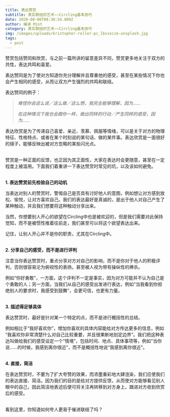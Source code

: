 ```yaml
---
title: 表达赞赏
subtitle: 真实联结的艺术——Circling基本技巧
date: 2020-08-06T08:30:54.809Z
author: 编译 Mint
category: 真实联结的艺术——Circling基本技巧
img: /images/uploads/kristopher-roller-pc_lbssxcze-unsplash.jpg
tags:
  - post
---
```

赞赏包括赞同和欣赏，与之前一篇所讲的留意差异不同，赞赏更多地关注于双方的共性，表达共鸣和喜爱。

表达赞同是为了使对方知道你充分理解并且尊重他的感受，甚至在某些情况下你也会产生相同的感受，从而让双方产生强烈的共鸣和联结。

表达赞同的例子：

> *难怪你会这么说／这么做／这么想，我完全能够理解，因为……*
>
> *在这种情况下我也会跟你一样，做出同样的行动／产生同样的感受，因为……*

表达欣赏是为了传递自己喜爱、亲近、羡慕、佩服等情绪，可以是关于对方的物理特征、性格特点、或者在某个时刻说的某句话、做的某件事。表达欣赏是一面很好的镜子，能够反映出被对方忽略的某些闪光点。

\
赞赏是一种正面的反馈，也正因为其正面性，大家在表达时会更随意，甚至在一定程度上被滥用。下面我们着重讲一下表达赞赏时常见的坑，以及该如何避免。

\
**1. 表达赞赏前先检验自己的动机**

当表达对别人的赞赏时，警惕自己是否具有讨好他人的意图，例如想让对方感到放松、愉悦，让对方喜欢自己。我们的表达最好是真诚的，是出于他人对自己产生了某种触动，并且我们想要将这种触动分享出来。

当然，你想要别人开心的欲望在Circling中也是被欢迎的，但是我们需要对此保持觉知，而不是被惯性推着往前走，我们甚至可以将这个欲望表达出来。

记住，让别人开心并不是你的职责，尤其在Circling中。

\
**2. 分享自己的感受，而不是进行评判**

注意当你表达赞赏时，重点分享对方对自己的影响，而不是你对于他人的积极评判，否则很容易沦为俯视性的表扬，甚至被人视为带有操纵性的捧杀。

例如“你好勇敢”，一方面，这个评判不一定是事实，因为对方可能并不认为自己是个勇敢的人；另一方面，当我们从自己的感受出发进行表达，例如“当我看到你拒绝别人的要求时，我感受到鼓舞”，会更可信，也更有力量。

\
**3. 描述得足够具体**

表达赞赏时，最好是针对某一个特定的点，而不是进行概括性的总结。

例如相比于“我好喜欢你”，增加你喜欢的具体内容能给对方传达更多的信息，例如 “我喜欢你非常清楚什么对自己比较重要，并且很果断地划定边界”。我们把这种表达叫做给我们的感受设定一个“情境”，包括时间、地点、具体事项等，例如“当你说……的时候，我感到离你很近”，而不是概括性地说“我感到离你很近”。

\
**4. 直接，简洁**

在表达赞赏时，不要为了扩大夸赞的效果，而浓墨重彩地大肆渲染，我们应使我们的表达直接、简洁。因为我们的目的是给对方提供反馈，从而使对方能够看见别人眼中的自己，因此简洁地表述后便可将关注再转移到对方身上，跟进对方收到欣赏后的感受。

\
看到这里，你知道如何夸人更易于催进联结了吗？